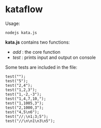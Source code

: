 # kataflow

Usage:
```
nodejs kata.js
```

**kata.js** contains two functions:

- *add* : the core function
- *test* : prints input and output on console

Some tests are included in the file:
```
test("");
test("5");
test("2,4");
test("1,2,3");
test("1,-2,-3");
test("1,4,7,10,");
test("1,1005,3");
test("2,1000,3");
test("4,5\n6");
test("//;\n1;3;5");
test("//\n\n1\n3\n5");
```



